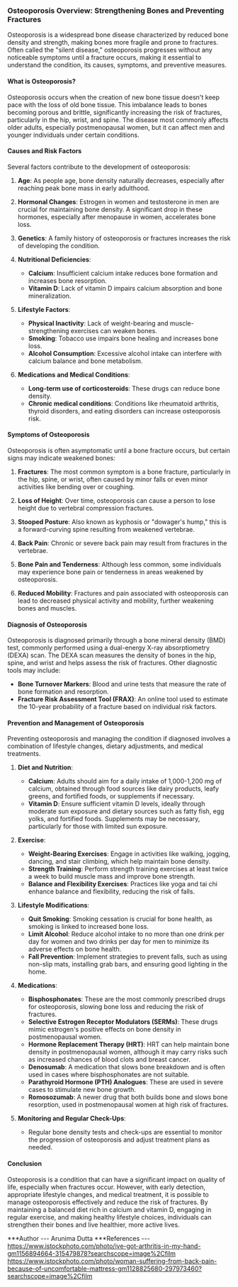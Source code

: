 ### Osteoporosis Overview: Strengthening Bones and Preventing Fractures

Osteoporosis is a widespread bone disease characterized by reduced bone density and strength, making bones more fragile and prone to fractures. Often called the "silent disease," osteoporosis progresses without any noticeable symptoms until a fracture occurs, making it essential to understand the condition, its causes, symptoms, and preventive measures.

#### What is Osteoporosis?

Osteoporosis occurs when the creation of new bone tissue doesn't keep pace with the loss of old bone tissue. This imbalance leads to bones becoming porous and brittle, significantly increasing the risk of fractures, particularly in the hip, wrist, and spine. The disease most commonly affects older adults, especially postmenopausal women, but it can affect men and younger individuals under certain conditions.

#### Causes and Risk Factors

Several factors contribute to the development of osteoporosis:

1. **Age**: As people age, bone density naturally decreases, especially after reaching peak bone mass in early adulthood.

2. **Hormonal Changes**: Estrogen in women and testosterone in men are crucial for maintaining bone density. A significant drop in these hormones, especially after menopause in women, accelerates bone loss.

3. **Genetics**: A family history of osteoporosis or fractures increases the risk of developing the condition.

4. **Nutritional Deficiencies**:
   - **Calcium**: Insufficient calcium intake reduces bone formation and increases bone resorption.
   - **Vitamin D**: Lack of vitamin D impairs calcium absorption and bone mineralization.

5. **Lifestyle Factors**:
   - **Physical Inactivity**: Lack of weight-bearing and muscle-strengthening exercises can weaken bones.
   - **Smoking**: Tobacco use impairs bone healing and increases bone loss.
   - **Alcohol Consumption**: Excessive alcohol intake can interfere with calcium balance and bone metabolism.

6. **Medications and Medical Conditions**:
   - **Long-term use of corticosteroids**: These drugs can reduce bone density.
   - **Chronic medical conditions**: Conditions like rheumatoid arthritis, thyroid disorders, and eating disorders can increase osteoporosis risk.

#### Symptoms of Osteoporosis

Osteoporosis is often asymptomatic until a bone fracture occurs, but certain signs may indicate weakened bones:

1. **Fractures**: The most common symptom is a bone fracture, particularly in the hip, spine, or wrist, often caused by minor falls or even minor activities like bending over or coughing.

2. **Loss of Height**: Over time, osteoporosis can cause a person to lose height due to vertebral compression fractures.

3. **Stooped Posture**: Also known as kyphosis or "dowager's hump," this is a forward-curving spine resulting from weakened vertebrae.

4. **Back Pain**: Chronic or severe back pain may result from fractures in the vertebrae.

5. **Bone Pain and Tenderness**: Although less common, some individuals may experience bone pain or tenderness in areas weakened by osteoporosis.

6. **Reduced Mobility**: Fractures and pain associated with osteoporosis can lead to decreased physical activity and mobility, further weakening bones and muscles.

#### Diagnosis of Osteoporosis

Osteoporosis is diagnosed primarily through a bone mineral density (BMD) test, commonly performed using a dual-energy X-ray absorptiometry (DEXA) scan. The DEXA scan measures the density of bones in the hip, spine, and wrist and helps assess the risk of fractures. Other diagnostic tools may include:

- **Bone Turnover Markers**: Blood and urine tests that measure the rate of bone formation and resorption.
- **Fracture Risk Assessment Tool (FRAX)**: An online tool used to estimate the 10-year probability of a fracture based on individual risk factors.

#### Prevention and Management of Osteoporosis

Preventing osteoporosis and managing the condition if diagnosed involves a combination of lifestyle changes, dietary adjustments, and medical treatments.

1. **Diet and Nutrition**:
   - **Calcium**: Adults should aim for a daily intake of 1,000-1,200 mg of calcium, obtained through food sources like dairy products, leafy greens, and fortified foods, or supplements if necessary.
   - **Vitamin D**: Ensure sufficient vitamin D levels, ideally through moderate sun exposure and dietary sources such as fatty fish, egg yolks, and fortified foods. Supplements may be necessary, particularly for those with limited sun exposure.

2. **Exercise**:
   - **Weight-Bearing Exercises**: Engage in activities like walking, jogging, dancing, and stair climbing, which help maintain bone density.
   - **Strength Training**: Perform strength training exercises at least twice a week to build muscle mass and improve bone strength.
   - **Balance and Flexibility Exercises**: Practices like yoga and tai chi enhance balance and flexibility, reducing the risk of falls.

3. **Lifestyle Modifications**:
   - **Quit Smoking**: Smoking cessation is crucial for bone health, as smoking is linked to increased bone loss.
   - **Limit Alcohol**: Reduce alcohol intake to no more than one drink per day for women and two drinks per day for men to minimize its adverse effects on bone health.
   - **Fall Prevention**: Implement strategies to prevent falls, such as using non-slip mats, installing grab bars, and ensuring good lighting in the home.

4. **Medications**:
   - **Bisphosphonates**: These are the most commonly prescribed drugs for osteoporosis, slowing bone loss and reducing the risk of fractures.
   - **Selective Estrogen Receptor Modulators (SERMs)**: These drugs mimic estrogen's positive effects on bone density in postmenopausal women.
   - **Hormone Replacement Therapy (HRT)**: HRT can help maintain bone density in postmenopausal women, although it may carry risks such as increased chances of blood clots and breast cancer.
   - **Denosumab**: A medication that slows bone breakdown and is often used in cases where bisphosphonates are not suitable.
   - **Parathyroid Hormone (PTH) Analogues**: These are used in severe cases to stimulate new bone growth.
   - **Romosozumab**: A newer drug that both builds bone and slows bone resorption, used in postmenopausal women at high risk of fractures.

5. **Monitoring and Regular Check-Ups**:
   - Regular bone density tests and check-ups are essential to monitor the progression of osteoporosis and adjust treatment plans as needed.

#### Conclusion

Osteoporosis is a condition that can have a significant impact on quality of life, especially when fractures occur. However, with early detection, appropriate lifestyle changes, and medical treatment, it is possible to manage osteoporosis effectively and reduce the risk of fractures. By maintaining a balanced diet rich in calcium and vitamin D, engaging in regular exercise, and making healthy lifestyle choices, individuals can strengthen their bones and live healthier, more active lives.

***Author --- Arunima Dutta
***References ---
https://www.istockphoto.com/photo/ive-got-arthritis-in-my-hand-gm1156894664-315479878?searchscope=image%2Cfilm
https://www.istockphoto.com/photo/woman-suffering-from-back-pain-because-of-uncomfortable-mattress-gm1128825680-297973460?searchscope=image%2Cfilm
